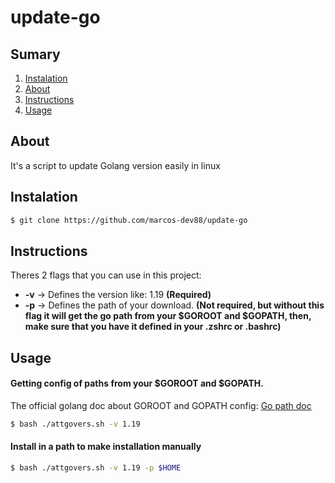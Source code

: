 # update-go

## Sumary

1. [Instalation](##Instalation)
2. [About](##About)
3. [Instructions](##Instructions)
4. [Usage](##Usage)

## About

It's a script to update Golang version easily in linux


## Instalation

```bash
$ git clone https://github.com/marcos-dev88/update-go
```


## Instructions

Theres 2 flags that you can use in this project:

* **-v** -> Defines the version like: 1.19 **(Required)**
* **-p** -> Defines the path of your download. **(Not required, but without this flag it will get the go path from your $GOROOT and $GOPATH, then, make sure that you have it defined in your .zshrc or .bashrc)** 

## Usage

#### Getting config of paths from your $GOROOT and $GOPATH.
The official golang doc about GOROOT and GOPATH config: [Go path doc](https://go.dev/doc/gopath_code)
```bash
$ bash ./attgovers.sh -v 1.19
```

#### Install in a path to make installation manually

```bash
$ bash ./attgovers.sh -v 1.19 -p $HOME
```
